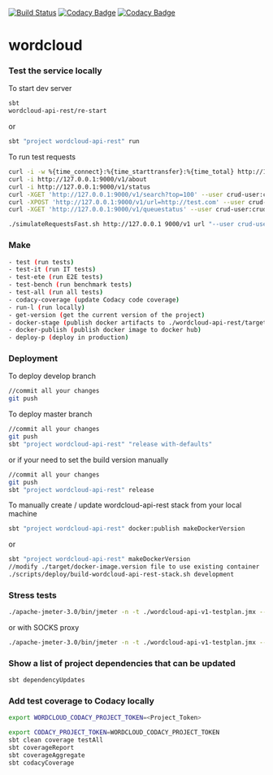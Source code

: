[![Build Status]()](https://travis-ci.com/wordcloud/wordcloud)
[![Codacy Badge]()](https://www.codacy.com?utm_source=github.com&amp;utm_medium=referral&amp;utm_content=wordcloud/wordcloud&amp;utm_campaign=Badge_Grade)
[![Codacy Badge]()](https://www.codacy.com?utm_source=github.com&amp;utm_medium=referral&amp;utm_content=deepwordcloud/wordcloud&amp;utm_campaign=Badge_Coverage)

# wordcloud

### Test the service locally

To start dev server

```sh
sbt
wordcloud-api-rest/re-start
```
or
```sh
sbt "project wordcloud-api-rest" run
```

To run test requests

```sh
curl -i -w %{time_connect}:%{time_starttransfer}:%{time_total} http://127.0.0.1:9000/v1/health
curl -i http://127.0.0.1:9000/v1/about
curl -i http://127.0.0.1:9000/v1/status
curl -XGET 'http://127.0.0.1:9000/v1/search?top=100' --user crud-user:crud-password
curl -XPOST 'http://127.0.0.1:9000/v1/url=http://test.com' --user crud-user:crud-password
curl -XGET 'http://127.0.0.1:9000/v1/queuestatus' --user crud-user:crud-password

./simulateRequestsFast.sh http://127.0.0.1 9000/v1 url "--user crud-user:crud-password"
```

### Make
```sh
- test (run tests)
- test-it (run IT tests)
- test-ete (run E2E tests)
- test-bench (run benchmark tests)
- test-all (run all tests)
- codacy-coverage (update Codacy code coverage)
- run-l (run locally)
- get-version (get the current version of the project)
- docker-stage (publish docker artifacts to ./wordcloud-api-rest/target/docker/ folder)
- docker-publish (publish docker image to docker hub)
- deploy-p (deploy in production)
```

### Deployment

To deploy develop branch

```sh
//commit all your changes
git push
```

To deploy master branch

```sh
//commit all your changes
git push
sbt "project wordcloud-api-rest" "release with-defaults"
```

or if your need to set the build version manually
```sh
//commit all your changes
git push
sbt "project wordcloud-api-rest" release
```

To manually create / update  wordcloud-api-rest stack from your local machine

```sh
sbt "project wordcloud-api-rest" docker:publish makeDockerVersion
```

or

```sh
sbt "project wordcloud-api-rest" makeDockerVersion
//modify ./target/docker-image.version file to use existing container
./scripts/deploy/build-wordcloud-api-rest-stack.sh development
```

### Stress tests

```sh
./apache-jmeter-3.0/bin/jmeter -n -t ./wordcloud-api-v1-testplan.jmx --addprop ./user.properties
```

or with SOCKS proxy

```sh
./apache-jmeter-3.0/bin/jmeter -n -t ./wordcloud-api-v1-testplan.jmx --addprop ./user.properties -DsocksProxyHost=localhost -DsocksProxyPort=1234
```

### Show a list of project dependencies that can be updated

```sh
sbt dependencyUpdates
```

### Add test coverage to Codacy locally

```sh
export WORDCLOUD_CODACY_PROJECT_TOKEN=<Project_Token>
```

```sh
export CODACY_PROJECT_TOKEN=WORDCLOUD_CODACY_PROJECT_TOKEN
sbt clean coverage testAll
sbt coverageReport
sbt coverageAggregate
sbt codacyCoverage
```


